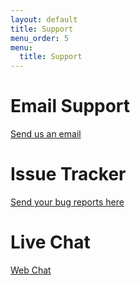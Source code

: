 ```yaml
---
layout: default
title: Support
menu_order: 5
menu:
  title: Support
---
```


# Email Support

[Send us an email](mailto:support@silentorbit.com)

# Issue Tracker

[Send your bug reports here](https://github.com/hultqvist/negotiator/issues)

# Live Chat

[Web Chat](https://discord.gg/u4qfkVT)